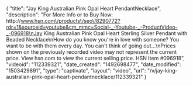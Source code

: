 {
    "title": "Jay King Australian Pink Opal Heart PendantNecklace",
    "description": "For More Info or to Buy Now: http:\/\/www.hsn.com\/products\/seo\/8290772?rdr=1&sourceid=youtube&cm_mmc=Social-_-Youtube-_-ProductVideo-_-096918\nJay King Australian Pink Opal Heart Sterling Silver Pendant with Beaded Necklace\nHow do you know you're in love with someone? You want to be with them every day. You can't think of going out...\nPrices shown on the previously recorded video may not represent the current price.  View hsn.com to view the current selling price. HSN Item #096918",
    "videoid": "112339321",
    "date_created": "1492698477",
    "date_modified": "1503429891",
    "type": "captivate",
    "layout": "video",
    "url": "\/v\/jay-king-australian-pink-opal-heart-pendantnecklace\/112339321"
}